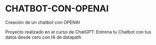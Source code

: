 # CHATBOT-CON-OPENAI
Creación de un chatbot con OPENAI

Proyecto realizado en el curso de ChatGPT: Entrena tu Chatbot con tus datos desde cero con IA de datapath
